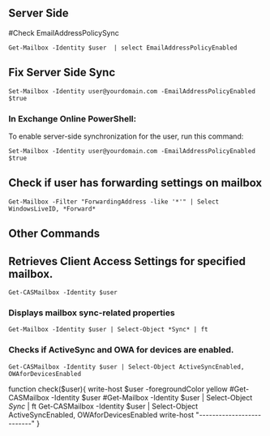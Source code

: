 ## Server Side


#Check EmailAddressPolicySync
```
Get-Mailbox -Identity $user  | select EmailAddressPolicyEnabled
```
## Fix Server Side Sync
```
Set-Mailbox -Identity user@yourdomain.com -EmailAddressPolicyEnabled $true
```

### In Exchange Online PowerShell:
To enable server-side synchronization for the user, run this command:
```
Set-Mailbox -Identity user@yourdomain.com -EmailAddressPolicyEnabled $true
```

## Check if user has forwarding settings on mailbox
```
Get-Mailbox -Filter "ForwardingAddress -like '*'" | Select WindowsLiveID, *Forward*
```




## Other Commands


## Retrieves Client Access Settings for specified mailbox.
```
Get-CASMailbox -Identity $user
```
### Displays mailbox sync-related properties
```
Get-Mailbox -Identity $user | Select-Object *Sync* | ft
```
### Checks if ActiveSync and OWA for devices are enabled.
```
Get-CASMailbox -Identity $user | Select-Object ActiveSyncEnabled, OWAforDevicesEnabled
```

function check($user){
write-host $user -foregroundColor yellow
#Get-CASMailbox -Identity $user
#Get-Mailbox -Identity $user | Select-Object *Sync* | ft
Get-CASMailbox -Identity $user | Select-Object ActiveSyncEnabled, OWAforDevicesEnabled
write-host "--------------------------"
}
